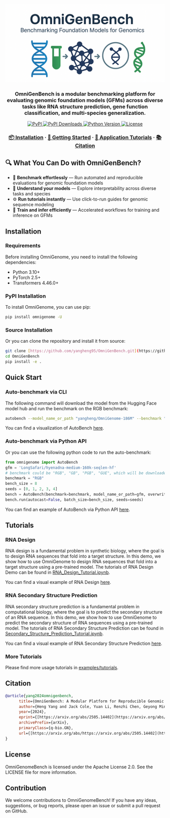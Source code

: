 ![favicon.png](asset/favicon.png)

<h3 align="center">OmniGenBench is a modular benchmarking platform for evaluating genomic foundation models (GFMs) across diverse tasks like RNA structure prediction, gene function classification, and multi-species generalization.</h3>

<div align="center">

  <a href="https://pypi.org/project/omnigenome/">
    <img src="https://img.shields.io/pypi/v/omnigenome?color=blue&label=PyPI" alt="PyPI" />
  </a>

  <a href="https://pepy.tech/project/omnigenome">
    <img src="https://static.pepy.tech/badge/omnigenome" alt="PyPI Downloads" />
  </a>

  <a href="https://pypi.org/project/omnigenbench/">
    <img src="https://img.shields.io/pypi/pyversions/omnigenome" alt="Python Version" />
  </a>

  <a href="https://github.com/yangheng95/omnigenome/blob/main/LICENSE">
    <img src="https://img.shields.io/github/license/yangheng95/omnigenome" alt="License" />
  </a>

</div>
<h3 align="center">
  <a href="#installation">📦 Installation</a>
  <span> · </span>
  <a href="#quick-start">🚀 Getting Started</a>
  <span> · </span>
  <a href="#tutorials">🧪 Application Tutorials</a>
  <span> · </span>
  <a href="#citation">📚 Citation</a>
</h3>

## 🔍 What You Can Do with OmniGenBench?

- 🧬 **Benchmark effortlessly** — Run automated and reproducible evaluations for genomic foundation models  
- 🧠 **Understand your models** — Explore interpretability across diverse tasks and species  
- ⚙️ **Run tutorials instantly** — Use click-to-run guides for genomic sequence modeling  
- 🚀 **Train and infer efficiently** — Accelerated workflows for training and inference on GFMs  

## Installation

### Requirements
Before installing OmniGenome, you need to install the following dependencies:
- Python 3.10+
- PyTorch 2.5+
- Transformers 4.46.0+

### PyPI Installation
To install OmniGenome, you can use pip:
```bash
pip install omnigenome -U
```

### Source Installation
Or you can clone the repository and install it from source:
```bash
git clone [https://github.com/yangheng95/OmniGenBench.git](https://github.com/yangheng95/OmniGenBench.git)
cd OmniGenBench
pip install -e .
```

## Quick Start
### Auto-benchmark via CLI
The following command will download the model from the Hugging Face model hub and run the benchmark on the RGB benchmark:
```bash
autobench --model_name_or_path "yangheng/OmniGenome-186M" --benchmark "RGB" --trainer accelerate
```
You can find a visualization of AutoBench [here](asset/AutoBench.gif).


### Auto-benchmark via Python API
Or you can use the following python code to run the auto-benchmark:
```python
from omnigenome import AutoBench
gfm = 'LongSafari/hyenadna-medium-160k-seqlen-hf'
# benchmark could be "RGB", "GB", "PGB", "GUE", which will be downloaded from the Hugging Face model hub
benchmark = "RGB"
bench_size = 8
seeds = [0, 1, 2, 3, 4]
bench = AutoBench(benchmark=benchmark, model_name_or_path=gfm, overwrite=False)
bench.run(autocast=False, batch_size=bench_size, seeds=seeds)
```
You can find an example of AutoBench via Python API [here](examples/tutorials/AutoBench_Tutorial.ipynb).

## Tutorials

### RNA Design
RNA design is a fundamental problem in synthetic biology,
where the goal is to design RNA sequences that fold into a target structure.
In this demo, we show how to use OmniGenome to design RNA sequences 
that fold into a target structure using a pre-trained model.
The tutorials of RNA Design Demo can be found in [RNA_Design_Tutorial.ipynb](examples/tutorials/RNA_Design_Tutorial.ipynb).

You can find a visual example of RNA Design [here](asset/RNA_Design.gif).

### RNA Secondary Structure Prediction

RNA secondary structure prediction is a fundamental problem in computational biology,
where the goal is to predict the secondary structure of an RNA sequence.
In this demo, we show how to use OmniGenome to predict the secondary structure of RNA sequences using a pre-trained model.
The tutorials of RNA Secondary Structure Prediction can be found in
[Secondary_Structure_Prediction_Tutorial.ipynb](examples/tutorials/Secondary_Structure_Prediction_Tutorial.ipynb).

You can find a visual example of RNA Secondary Structure Prediction [here](asset/RNA_Structure_Prediction.gif).

### More Tutorials
Please find more usage tutorials in [examples/tutorials](examples/tutorials).

## Citation
```bibtex
@article{yang2024omnigenbench,
      title={OmniGenBench: A Modular Platform for Reproducible Genomic Foundation Models Benchmarking}, 
      author={Heng Yang and Jack Cole, Yuan Li, Renzhi Chen, Geyong Min and Ke Li},
      year={2024},
      eprint={[https://arxiv.org/abs/2505.14402](https://arxiv.org/abs/2505.14402)},
      archivePrefix={arXiv},
      primaryClass={q-bio.GN},
      url={[https://arxiv.org/abs/https://arxiv.org/abs/2505.14402](https://arxiv.org/abs/https://arxiv.org/abs/2505.14402)}, 
}
```
## License
OmniGenomeBench is licensed under the Apache License 2.0. See the LICENSE file for more information.


## Contribution
We welcome contributions to OmniGenomeBench! If you have any ideas, suggestions, or bug reports, please open an issue or submit a pull request on GitHub.